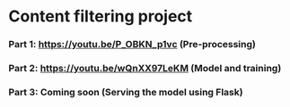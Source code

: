 # Content filtering project

### Part 1: https://youtu.be/P_OBKN_p1vc (Pre-processing)
### Part 2: https://youtu.be/wQnXX97LeKM (Model and training)
### Part 3: Coming soon (Serving the model using Flask)
 

